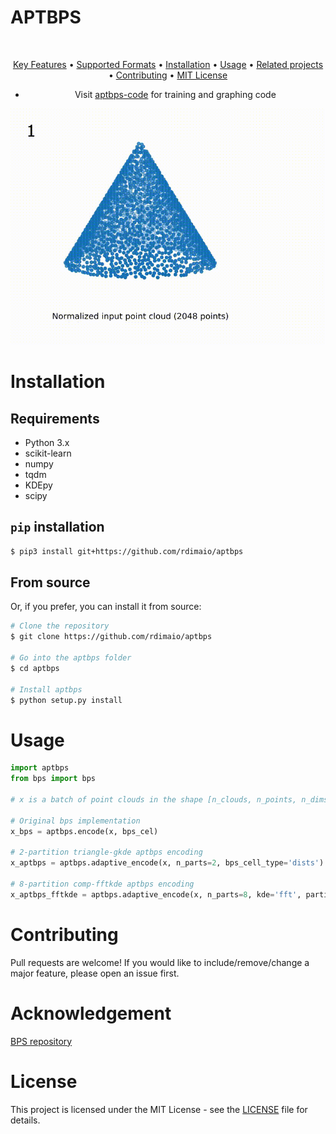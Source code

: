 # APTBPS

<div align="center">
&nbsp;&nbsp;

  <a href="#key-features">Key Features</a> •
  <a href="#supported-formats">Supported Formats</a> •
  <a href="#installation">Installation</a> •
  <a href="#usage">Usage</a> •
  <a href="#related-projects">Related projects</a> •
  <a href="#contributing">Contributing</a> •
  <a href="#license">MIT License</a>

  - Visit [aptbps-code](https://github.com/rdimaio/aptbps-code) for training and graphing code
</div>

![](https://github.com/rdimaio/aptbps-code/blob/master/graphing/animation/aptbps-stills.gif)

# Installation
## Requirements
- Python 3.x
- scikit-learn
- numpy
- tqdm
- KDEpy
- scipy

## `pip` installation
```bash
$ pip3 install git+https://github.com/rdimaio/aptbps
```

## From source

Or, if you prefer, you can install it from source:
```bash
# Clone the repository
$ git clone https://github.com/rdimaio/aptbps

# Go into the aptbps folder
$ cd aptbps

# Install aptbps
$ python setup.py install
```

# Usage
```python
import aptbps
from bps import bps

# x is a batch of point clouds in the shape [n_clouds, n_points, n_dims]

# Original bps implementation
x_bps = aptbps.encode(x, bps_cel) 

# 2-partition triangle-gkde aptbps encoding
x_aptbps = aptbps.adaptive_encode(x, n_parts=2, bps_cell_type='dists')

# 8-partition comp-fftkde aptbps encoding
x_aptbps_fftkde = aptbps.adaptive_encode(x, n_parts=8, kde='fft', partitioning='comp', bps_cell_type='dists')

```

# Contributing
Pull requests are welcome! If you would like to include/remove/change a major feature, please open an issue first.

# Acknowledgement
[BPS repository](https://github.com/sergeyprokudin/bps)

# License
This project is licensed under the MIT License - see the [LICENSE](LICENSE) file for details.
